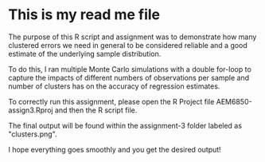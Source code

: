 # This is my read me file

The purpose of this R script and assignment was to demonstrate how many clustered errors we need in general to be considered reliable and a good estimate of the underlying sample distribution.

To do this, I ran multiple Monte Carlo simulations with a double for-loop to capture the impacts of different numbers of observations per sample and number of clusters has on the accuracy of regression estimates. 

To correctly run this assignment, please open the R Project file AEM6850-assign3.Rproj and then the R script file.

The final output will be found within the assignment-3 folder labeled as "clusters.png". 

I hope everything goes smoothly and you get the desired output! 

